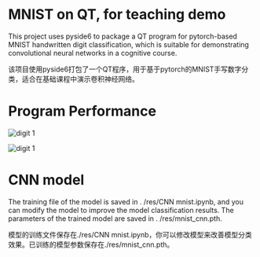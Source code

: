 # MNIST on QT, for teaching demo
 This project uses pyside6 to package a QT program for pytorch-based MNIST handwritten digit classification, which is suitable for demonstrating convolutional neural networks in a cognitive course.



该项目使用pyside6打包了一个QT程序，用于基于pytorch的MNIST手写数字分类，适合在基础课程中演示卷积神经网络。

# Program Performance

![digit 1](https://github.com/refloor/MNIST-on-QT--for-teaching-demo/blob/main/README.assets/digit%201.png)

![digit 1](https://github.com/refloor/MNIST-on-QT--for-teaching-demo/blob/main/README.assets/digit%208.png)

# CNN model

The training file of the model is saved in . /res/CNN mnist.ipynb, and you can modify the model to improve the model classification results. The parameters of the trained model are saved in . /res/mnist_cnn.pth.

模型的训练文件保存在./res/CNN mnist.ipynb，你可以修改模型来改善模型分类效果。已训练的模型参数保存在./res/mnist_cnn.pth。
